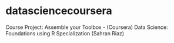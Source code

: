 # datasciencecoursera
Course Project: Assemble your Toolbox - (Coursera) Data Science: Foundations using R Specialization (Sahran Riaz)
